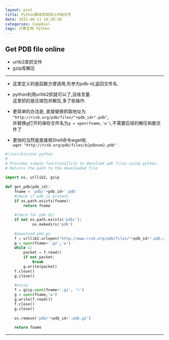 ```yaml
---
layout: post
title: Python脚本抓取网上PDB文件
date: 2015-06-11 18:29:30
categories: CompBiol
tags: 计算生物 Python
---
```

## Get PDB file online

- urlib2库抓文件
- gzip库解压

---

- 这里定义的是函数方便调用,形参为pdb-id,返回文件名.
- python利用urllib2抓就可以了,没啥含量.  
这里抓的是压缩包并解压,多了些操作.  
- 更简单的办法是, 直接替换抓取地址为  
`"http://rcsb.org/pdb/files/"+pdb_id+".pdb"`,  
并替换g打开的保存文件名为`g = open(fname,'w')`,不需要后续的解压和删文件了

- 更快的当然是直接用Shell命令wget啦.  
`wget "http://rcsb.org/pdb/files/${pdbnum}.pdb"`

~~~~ python
#!/usr/bin/env python
#
# Provides simple functionallity to download pdb files using python.
# Returns the path to the downloaded file
 
import os, urllib2, gzip
 
def get_pdb(pdb_id):
    fname = 'pdb/'+pdb_id+'.pdb'
    #check if pdb is present
    if os.path.exists(fname):
        return fname
 
    #check for pdb dir
    if not os.path.exists('pdb/'):
            os.makedirs('pdb')   
 
    #download pbd.gz
    f = urllib2.urlopen("http://www.rcsb.org/pdb/files/"+pdb_id+".pdb.gz")
    g = open(fname+'.gz','w')
    while 1:
        packet = f.read()
        if not packet:
            break
        g.write(packet)
    f.close()
    g.close()
 
    #unzip
    f = gzip.open(fname+'.gz', 'r')
    g = open(fname,'w')
    g.write(f.read())
    f.close()
    g.close()
 
    os.remove('pdb/'+pdb_id+'.pdb.gz')
 
    return fname
~~~~


---
